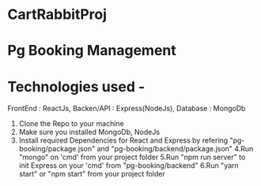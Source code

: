 # CartRabbitProj
# Pg Booking Management
# Technologies used - 
FrontEnd : ReactJs, Backen/API : Express(NodeJs), Database : MongoDb
 1. Clone the Repo to your machine
 2. Make sure you installed MongoDb, NodeJs
 3. Install required Dependencies for React and Express by refering "pg-booking/package.json" and  "pg-booking/backend/package.json"
 4.Run "mongo" on 'cmd' from your project folder
 5.Run "npm run server" to init Express on your 'cmd' from "pg-booking/backend"
 6.Run "yarn start" or "npm start" from your project folder
